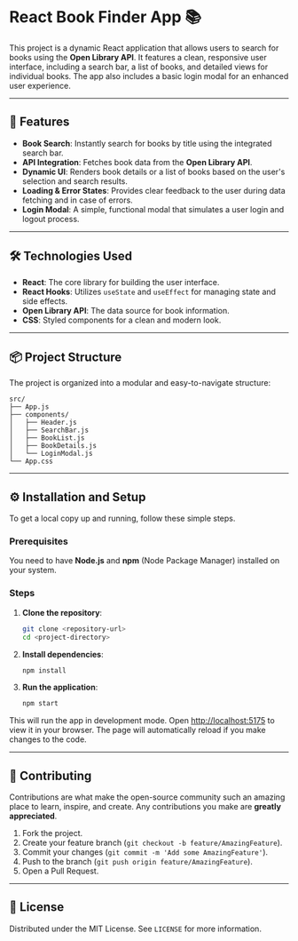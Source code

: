 # React Book Finder App 📚

This project is a dynamic React application that allows users to search for books using the **Open Library API**. It features a clean, responsive user interface, including a search bar, a list of books, and detailed views for individual books. The app also includes a basic login modal for an enhanced user experience.

-----

## 🚀 Features

  * **Book Search**: Instantly search for books by title using the integrated search bar.
  * **API Integration**: Fetches book data from the **Open Library API**.
  * **Dynamic UI**: Renders book details or a list of books based on the user's selection and search results.
  * **Loading & Error States**: Provides clear feedback to the user during data fetching and in case of errors.
  * **Login Modal**: A simple, functional modal that simulates a user login and logout process.

-----

## 🛠️ Technologies Used

  * **React**: The core library for building the user interface.
  * **React Hooks**: Utilizes `useState` and `useEffect` for managing state and side effects.
  * **Open Library API**: The data source for book information.
  * **CSS**: Styled components for a clean and modern look.

-----

## 📦 Project Structure

The project is organized into a modular and easy-to-navigate structure:

```
src/
├── App.js
├── components/
│   ├── Header.js
│   ├── SearchBar.js
│   ├── BookList.js
│   ├── BookDetails.js
│   └── LoginModal.js
└── App.css
```

-----

## ⚙️ Installation and Setup

To get a local copy up and running, follow these simple steps.

### Prerequisites

You need to have **Node.js** and **npm** (Node Package Manager) installed on your system.

### Steps

1.  **Clone the repository**:

    ```bash
    git clone <repository-url>
    cd <project-directory>
    ```

2.  **Install dependencies**:

    ```bash
    npm install
    ```

3.  **Run the application**:

    ```bash
    npm start
    ```

This will run the app in development mode. Open [http://localhost:5175](https://www.google.com/search?q=http://localhost:5175) to view it in your browser. The page will automatically reload if you make changes to the code.

-----

## 🤝 Contributing

Contributions are what make the open-source community such an amazing place to learn, inspire, and create. Any contributions you make are **greatly appreciated**.

1.  Fork the project.
2.  Create your feature branch (`git checkout -b feature/AmazingFeature`).
3.  Commit your changes (`git commit -m 'Add some AmazingFeature'`).
4.  Push to the branch (`git push origin feature/AmazingFeature`).
5.  Open a Pull Request.

-----

## 📝 License

Distributed under the MIT License. See `LICENSE` for more information.
